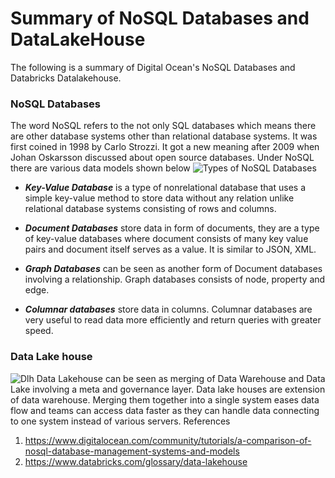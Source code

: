 # Summary of NoSQL Databases and DataLakeHouse
The following is a summary of Digital Ocean's NoSQL Databases and Databricks Datalakehouse.
### NoSQL Databases
The word NoSQL refers to the not only SQL databases which means there are other database systems other than relational database systems. It was first coined in 1998 by Carlo Strozzi. It got a new meaning after 2009 when Johan Oskarsson discussed about open source databases.
Under NoSQL there are various data models shown below
![Types of NoSQL Databases](https://abcloudz.com/wp-content/uploads/2021/01/NoSQL.png?x12144)
                   
- ***Key-Value Database*** is a type of nonrelational database that uses a simple key-value method to store data without any relation unlike relational database systems consisting of rows and columns.
* ***Document Databases*** store data in form of documents, they are a type of key-value databases where document consists of many key value pairs and document itself serves as a value. It is similar to JSON, XML.
+ ***Graph Databases*** can be seen as another form of Document databases involving a relationship. Graph databases consists of node, property and edge.
- ***Columnar databases*** store data in columns. Columnar databases are very useful to read data more efficiently and return queries with greater speed.
### Data Lake house
![Dlh](https://media.thoughtspot.com/35707/1668566973-what-is-a-data-lakehouse_seo-hub.jpg?auto=format&fit=max&w=1200)
Data Lakehouse can be seen as merging of Data Warehouse and Data Lake involving a meta and governance layer.
Data lake houses are extension of data warehouse.
Merging them together into a single system eases data flow and teams can access data faster as they can handle data connecting to one system instead of various servers. 
References
1.	https://www.digitalocean.com/community/tutorials/a-comparison-of-nosql-database-management-systems-and-models
2.	https://www.databricks.com/glossary/data-lakehouse
